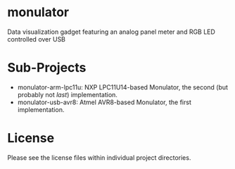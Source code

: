 monulator
=========

Data visualization gadget featuring an analog panel meter and RGB LED controlled over USB

Sub-Projects
============

* monulator-arm-lpc11u: NXP LPC11U14-based Monulator, the second (but probably not *last*) implementation.
* monulator-usb-avr8: Atmel AVR8-based Monulator, the first implementation.

License
=======

Please see the license files within individual project directories.
